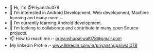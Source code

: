 - 👋 Hi, I’m @Priyanshu078
- 👀 I’m interested in Android Development, Web development, Machine learning and many more ...
- 🌱 I’m currently learning Android development.
- 💞️ I’m looking to collaborate and contribute in many open Source projects.
- 📫 How to reach me :-  priyanshupaliwal078@gmail.com 
- My linkedin Profile :- www.linkedin.com/in/priyanshupaliwal078
